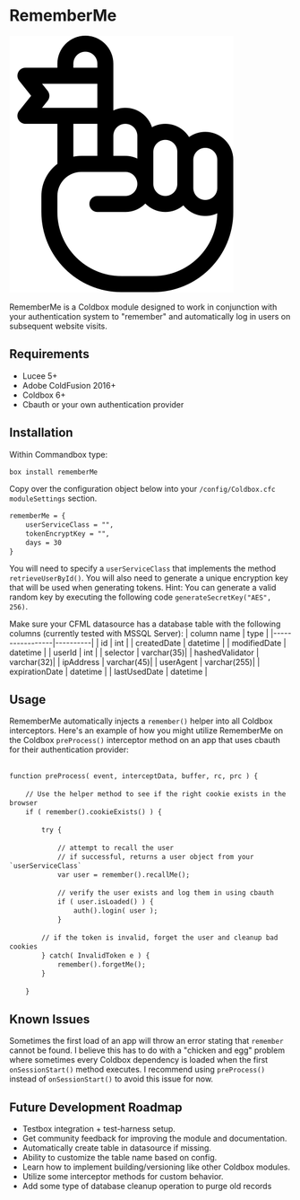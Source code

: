 # RememberMe

![RememberMe icon](https://github.com/homestar9/rememberMe/blob/master/rememberMe.svg?raw=true)

RememberMe is a Coldbox module designed to work in conjunction with your authentication system to "remember" and automatically log in users on subsequent website visits.  

## Requirements

 - Lucee 5+
 - Adobe ColdFusion 2016+
 - Coldbox 6+
 - Cbauth or your own authentication provider

## Installation

Within Commandbox type:
```
box install rememberMe
```

Copy over the configuration object below into your `/config/Coldbox.cfc` `moduleSettings` section. 

```
rememberMe = {
    userServiceClass = "",
    tokenEncryptKey = "",
    days = 30
}
```
You will need to specify a `userServiceClass` that implements the method `retrieveUserById()`.  You will also need to generate a unique encryption key that will be used when generating tokens.  Hint: You can generate a valid random key by executing the following code `generateSecretKey("AES", 256)`.

Make sure your CFML datasource has a database table with the following columns (currently tested with MSSQL Server):
| column name     | type      |
|-----------------|----------|
| id              | int      |
| createdDate     | datetime |
| modifiedDate    | datetime |
| userId          | int      |
| selector        | varchar(35)|
| hashedValidator | varchar(32)|
| ipAddress       | varchar(45)|
| userAgent       | varchar(255)|
| expirationDate  | datetime |
| lastUsedDate    | datetime |

## Usage

RememberMe automatically injects a `remember()` helper into all Coldbox interceptors.  Here's an example of how you might utilize RememberMe on the Coldbox `preProcess()` interceptor method on an app that uses cbauth for their authentication provider:

```

function preProcess( event, interceptData, buffer, rc, prc ) {
    
    // Use the helper method to see if the right cookie exists in the browser
    if ( remember().cookieExists() ) {
        
        try {
            
            // attempt to recall the user 
            // if successful, returns a user object from your `userServiceClass`
            var user = remember().recallMe();

            // verify the user exists and log them in using cbauth
            if ( user.isLoaded() ) {
                auth().login( user );
            }

        // if the token is invalid, forget the user and cleanup bad cookies
        } catch( InvalidToken e ) {
            remember().forgetMe();
        }

    }
```

## Known Issues

Sometimes the first load of an app will throw an error stating that `remember` cannot be found.  I believe this has to do with a "chicken and egg" problem where sometimes every Coldbox dependency is loaded when the first `onSessionStart()` method executes.  I recommend using `preProcess()` instead of `onSessionStart()` to avoid this issue for now.

## Future Development Roadmap

 - Testbox integration + test-harness setup.
 - Get community feedback for improving the module and documentation.
 - Automatically create table in datasource if missing.
 - Ability to customize the table name based on config.
 - Learn how to implement building/versioning like other Coldbox modules.
 - Utilize some interceptor methods for custom behavior.
 - Add some type of database cleanup operation to purge old records